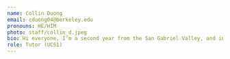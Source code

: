 ```yaml
---
name: Collin Duong
email: cduong04@berkeley.edu
pronouns: HE/HIM
photo: staff/collin_d.jpeg
bio: Hi everyone, I’m a second year from the San Gabriel Valley, and intend to double major in data science and applied math. On my free time I like listening to music, hiking, and playing video games with friends.
role: Tutor (UCS1)
---
```

